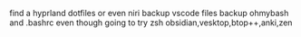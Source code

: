 find a hyprland dotfiles or even niri
backup vscode files
backup ohmybash and .bashrc even though going to try zsh 
obsidian,vesktop,btop++,anki,zen
